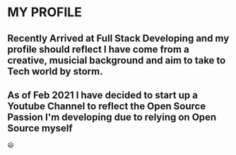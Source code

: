 # MY PROFILE

## Recently Arrived at Full Stack Developing and my profile should reflect I have come from a creative, musicial background and aim to take to Tech world by storm.

## As of Feb 2021 I have decided to start up a Youtube Channel to reflect the Open Source Passion I'm developing due to relying on Open Source myself
😃
